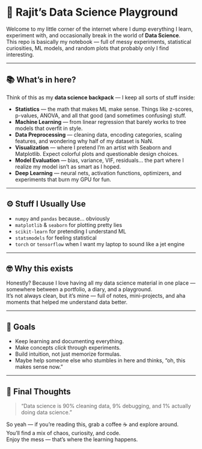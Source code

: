 # 🧠 Rajit’s Data Science Playground  

Welcome to my little corner of the internet where I dump everything I learn, experiment with, and occasionally break in the world of **Data Science**.  
This repo is basically my notebook — full of messy experiments, statistical curiosities, ML models, and random plots that probably only I find interesting.  

---

## 📚 What’s in here?

Think of this as my **data science backpack** — I keep all sorts of stuff inside:  

- **Statistics** — the math that makes ML make sense. Things like z-scores, p-values, ANOVA, and all that good (and sometimes confusing) stuff.  
- **Machine Learning** — from linear regression that barely works to tree models that overfit in style.  
- **Data Preprocessing** — cleaning data, encoding categories, scaling features, and wondering why half of my dataset is NaN.  
- **Visualization** — where I pretend I’m an artist with Seaborn and Matplotlib. Expect colorful plots and questionable design choices.  
- **Model Evaluation** — bias, variance, VIF, residuals... the part where I realize my model isn’t as smart as I hoped.  
- **Deep Learning** — neural nets, activation functions, optimizers, and experiments that burn my GPU for fun.  

---
## ⚙️ Stuff I Usually Use  

- `numpy` and `pandas` because… obviously  
- `matplotlib` & `seaborn` for plotting pretty lies  
- `scikit-learn` for pretending I understand ML  
- `statsmodels` for feeling statistical  
- `torch` or `tensorflow` when I want my laptop to sound like a jet engine  

---

## 🤓 Why this exists  

Honestly? Because I love having all my data science material in one place —  
somewhere between a portfolio, a diary, and a playground.  
It’s not always clean, but it’s mine — full of notes, mini-projects, and aha moments that helped me understand data better.  

---

## 🎯 Goals  

- Keep learning and documenting everything.  
- Make concepts *click* through experiments.  
- Build intuition, not just memorize formulas.  
- Maybe help someone else who stumbles in here and thinks, “oh, this makes sense now.”  

---

## 🧠 Final Thoughts  

> “Data science is 90% cleaning data, 9% debugging, and 1% actually doing data science.”  

So yeah — if you’re reading this, grab a coffee ☕ and explore around.  
You’ll find a mix of chaos, curiosity, and code.  
Enjoy the mess — that’s where the learning happens.